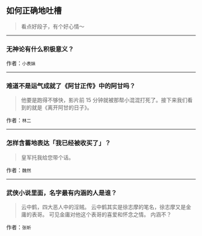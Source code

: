 ## 如何正确地吐槽

> 看点好段子，有个好心情～


 
---

### 无神论有什么积极意义？

> 


作者：`小表妹`

---

### 难道不是运气成就了《阿甘正传》中的阿甘吗？

> 他要是跑得不够快，影片前 15 分钟就被那帮小混混打死了。接下来我们看到的就是《离开阿甘的日子》。


作者：`林二`

---

### 怎样含蓄地表达「我已经被收买了」？

> 皇军托我给您带个话。


作者：`魏然`

---

### 武侠小说里面，名字最有内涵的人是谁？

> 云中鹤，四大恶人中的淫贼。
> 云中鹤其实是徐志摩的笔名，徐志摩又是金庸的表哥。
> 可见金庸对他这个表哥的喜爱和怀念之情。
> 内涵不？


作者：`张昕`